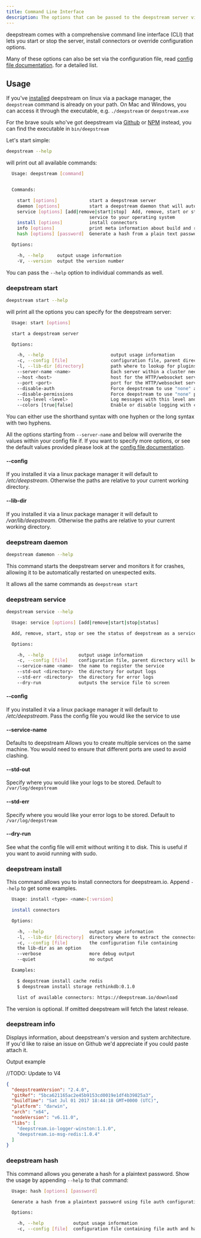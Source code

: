 ```yaml
---
title: Command Line Interface
description: The options that can be passed to the deepstream server via the command line
---
```


deepstream comes with a comprehensive command line interface (CLI) that lets you start or stop the server, install connectors or override configuration options.

Many of these options can also be set via the configuration file, read [config file documentation](/docs/server/configuration/). for a detailed list.

## Usage
If you've [installed](/tutorials/install/linux/) deepstream on linux via a package manager, the `deepstream` command is already on your path. On Mac and Windows, you can access it through the executable, e.g. `./deepstream` or `deepstream.exe`

For the brave souls who've got deepstream via [Github](https://github.com/deepstreamIO/deepstream.io) or [NPM](https://www.npmjs.com/package/deepstream.io) instead, you can find the executable in `bin/deepstream`

Let's start simple:

```bash
deepstream --help
```

will print out all available commands:

```bash
  Usage: deepstream [command]


  Commands:

    start [options]            start a deepstream server
    daemon [options]           start a deepstream daemon that will auto-restart on failures
    service [options] [add|remove|start|stop]  Add, remove, start or stop deepstream as a
                               service to your operating system
    install [options]          install connectors
    info [options]             print meta information about build and runtime
    hash [options] [password]  Generate a hash from a plain text password using file auth configuration settings

  Options:

    -h, --help     output usage information
    -V, --version  output the version number
```

You can pass the `--help` option to individual commands as well.


### deepstream start

```bash
deepstream start --help
```

will print all the options you can specify for the deepstream server:

```bash
  Usage: start [options]

  start a deepstream server

  Options:

    -h, --help                         output usage information
    -c, --config [file]                configuration file, parent directory will be used as prefix for other config files
    -l, --lib-dir [directory]          path where to lookup for plugins like connectors and logger
    --server-name <name>               Each server within a cluster needs a unique name
    --host <host>                      host for the HTTP/websocket server
    --port <port>                      port for the HTTP/websocket server
    --disable-auth                     Force deepstream to use "none" auth type
    --disable-permissions              Force deepstream to use "none" permissions
    --log-level <level>                Log messages with this level and above
    --colors [true|false]              Enable or disable logging with colors
```

You can either use the shorthand syntax with one hyphen or the long syntax with two hyphens.

All the options starting from `--server-name` and below will overwrite the values within your config file if. If you want to specify more options, or see the default values provided please look at the [config file documentation](../configuration/).

#### --config

If you installed it via a linux package manager it will default to _/etc/deepstream_.
Otherwise the paths are relative to your current working directory.

#### --lib-dir

If you installed it via a linux package manager it will default to _/var/lib/deepstream_.
Otherwise the paths are relative to your current working directory.

### deepstream daemon

```bash
deepstream damemon --help
```

This command starts the deepstream server and monitors it for crashes, allowing it to be automatically
restarted on unexpected exits.

It allows all the same commands as `deepstream start`

### deepstream service

```bash
deepstream service --help

  Usage: service [options] [add|remove|start|stop|status]

  Add, remove, start, stop or see the status of deepstream as a service to your operating system

  Options:

    -h, --help             output usage information
    -c, --config [file]    configuration file, parent directory will be used as prefix for other config files
    --service-name <name>  the name to register the service
    --std-out <directory>  the directory for output logs
    --std-err <directory>  the directory for error logs
    --dry-run              outputs the service file to screen
```

#### --config

If you installed it via a linux package manager it will default to _/etc/deepstream_.
Pass the config file you would like the service to use

#### --service-name

Defaults to deepstream
Allows you to create multiple services on the same machine. You would need to ensure that different ports are used
to avoid clashing.

#### --std-out

Specify where you would like your logs to be stored. Default to `/var/log/deepstream`

#### --std-err

Specify where you would like your error logs to be stored. Default to `/var/log/deepstream`

#### --dry-run

See what the config file will emit without writing it to disk. This is useful if you want to avoid running with sudo.

### deepstream install

This command allows you to install connectors for deepstream.io. Append `--help` to get some examples.

```bash
  Usage: install <type> <name>[:version]

  install connectors

  Options:

    -h, --help                 output usage information
    -l, --lib-dir [directory]  directory where to extract the connector, defaults to ./lib
    -c, --config [file]        the configuration file containing
    the lib-dir as an option
    --verbose                  more debug output
    --quiet                    no output

  Examples:

    $ deepstream install cache redis
    $ deepstream install storage rethinkdb:0.1.0

    list of available connectors: https://deepstream.io/download
```

The version is optional. If omitted deepstream will fetch the latest release.

### deepstream info
Displays information, about deepstream's version and system architecture.
If you'd like to raise an issue on Github we'd appreciate if you could paste attach it.

Output example

//TODO: Update to V4
```json
{
  "deepstreamVersion": "2.4.0",
  "gitRef": "5bca621165ac2e45b9153cd0019e1df4b39825a3",
  "buildTime": "Sat Jul 01 2017 18:44:18 GMT+0000 (UTC)",
  "platform": "darwin",
  "arch": "x64",
  "nodeVersion": "v6.11.0",
  "libs": [
    "deepstream.io-logger-winston:1.1.0",
    "deepstream.io-msg-redis:1.0.4"
  ]
}
```

### deepstream hash

This command allows you generate a hash for a plaintext password. Show the usage by appending `--help` to that command:

```bash
  Usage: hash [options] [password]

  Generate a hash from a plaintext password using file auth configuration settings

  Options:

    -h, --help           output usage information
    -c, --config [file]  configuration file containing file auth and hash settings
```

